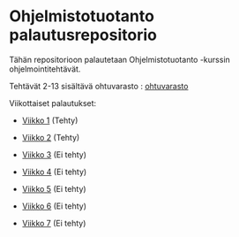 # Ohjelmistotuotanto palautusrepositorio

Tähän repositorioon palautetaan Ohjelmistotuotanto -kurssin ohjelmointitehtävät.

Tehtävät 2-13 sisältävä ohtuvarasto : [ohtuvarasto](https://github.com/evahteri/ohtuvarasto)

Viikottaiset palautukset:

- [Viikko 1](https://github.com/evahteri/ohtu_palautusrepositorio/tree/main/viikko1) (Tehty)

- [Viikko 2](https://github.com/evahteri/ohtu_palautusrepositorio/tree/main/viikko2) (Tehty)

- [Viikko 3](https://github.com/evahteri/ohtu_palautusrepositorio/tree/main/viikko3) (Ei tehty)

- [Viikko 4](https://github.com/evahteri/ohtu_palautusrepositorio/tree/main/viikko4) (Ei tehty)

- [Viikko 5](https://github.com/evahteri/ohtu_palautusrepositorio/tree/main/viikko5) (Ei tehty)

- [Viikko 6](https://github.com/evahteri/ohtu_palautusrepositorio/tree/main/viikko6) (Ei tehty)

- [Viikko 7](https://github.com/evahteri/ohtu_palautusrepositorio/tree/main/viikko7) (Ei tehty)
